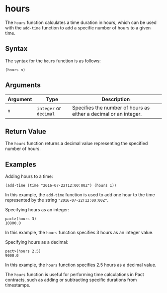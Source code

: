 # hours
The `hours` function calculates a time duration in hours, which can be used with the `add-time` function to add a specific number of hours to a given time.

## Syntax

The syntax for the `hours` function is as follows:

`(hours n)`

## Arguments

| Argument | Type | Description |
| --- | --- | --- |
| `n` | `integer` or `decimal` | Specifies the number of hours as either a decimal or an integer. |

## Return Value

The `hours` function returns a decimal value representing the specified number of hours.

## Examples

Adding hours to a time:

```pact
(add-time (time "2016-07-22T12:00:00Z") (hours 1))
```

In this example, the `add-time` function is used to add one hour to the time represented by the string `"2016-07-22T12:00:00Z"`.

Specifying hours as an integer:

```pact
pact>(hours 3)
10800.0
```

In this example, the `hours` function specifies 3 hours as an integer value.

Specifying hours as a decimal:

```pact
pact>(hours 2.5)
9000.0
```

In this example, the `hours` function specifies 2.5 hours as a decimal value.

The `hours` function is useful for performing time calculations in Pact contracts, such as adding or subtracting specific durations from timestamps.
